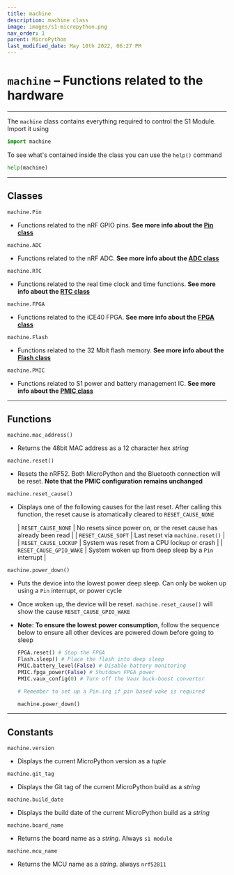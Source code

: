 ```yaml
---
title: machine
description: machine class
image: images/s1-micropython.png
nav_order: 1
parent: MicroPython
last_modified_date: May 10th 2022, 06:27 PM
---
```


# `machine` – Functions related to the hardware

---

The `machine` class contains everything required to control the S1 Module. Import it using

```python
import machine
```

To see what's contained inside the class you can use the `help()` command

```python
help(machine)
```

---

## Classes

`machine.Pin` 

- Functions related to the nRF GPIO pins. **See more info about the [Pin class](/micropython/pin)**

`machine.ADC`
    
- Functions related to the nRF ADC. **See more info about the [ADC class](/micropython/adc)**

`machine.RTC`

- Functions related to the real time clock and time functions. **See more info about the [RTC class](/micropython/rtc)**

`machine.FPGA`

- Functions related to the iCE40 FPGA. **See more info about the [FPGA class](/micropython/fpga)**

`machine.Flash`

- Functions related to the 32 Mbit flash memory. **See more info about the [Flash class](/micropython/flash)**

`machine.PMIC`

- Functions related to S1 power and battery management IC. **See more info about the [PMIC class](/micropython/pmic)**

---

## Functions

`machine.mac_address()`

- Returns the 48bit MAC address as a 12 character hex *string*

`machine.reset()`

- Resets the nRF52. Both MicroPython and the Bluetooth connection will be reset. **Note that the PMIC configuration remains unchanged**

`machine.reset_cause()`
    
- Displays one of the following causes for the last reset. After calling this function, the reset cause is atomatically cleared to `RESET_CAUSE_NONE`

    | `RESET_CAUSE_NONE` | No resets since power on, or the reset cause has already been read |
    | `RESET_CAUSE_SOFT` | Last reset via `machine.reset()` |
    | `RESET_CAUSE_LOCKUP` | System was reset from a CPU lockup or crash |
    | `RESET_CAUSE_GPIO_WAKE` | System woken up from deep sleep by a `Pin` interrupt |

`machine.power_down()`

- Puts the device into the lowest power deep sleep. Can only be woken up using a `Pin` interrupt, or power cycle

- Once woken up, the device will be reset. `machine.reset_cause()` will show the cause `RESET_CAUSE_GPIO_WAKE`

- **Note: To ensure the lowest power consumption**, follow the sequence below to ensure all other devices are powered down before going to sleep

    ```python
    FPGA.reset() # Stop the FPGA
    Flash.sleep() # Place the flash into deep sleep
    PMIC.battery_level(False) # Disable battery monitoring
    PMIC.fpga_power(False) # Shutdown FPGA power
    PMIC.vaux_config(0) # Turn off the Vaux buck-boost convertor

    # Remember to set up a Pin.irq if pin based wake is required

    machine.power_down()
    ```

---

## Constants

`machine.version`

- Displays the current MicroPython version as a *tuple*

`machine.git_tag`

- Displays the Git tag of the current MicroPython build as a *string*

`machine.build_date`

- Displays the build date of the current MicroPython build as a *string*

`machine.board_name`

- Returns the board name as a *string*. Always `s1 module`

`machine.mcu_name`

-  Returns the MCU name as a *string*. always `nrf52811`